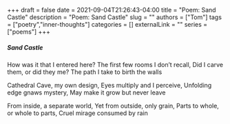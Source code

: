 +++ 
draft = false
date = 2021-09-04T21:26:43-04:00
title = "Poem: Sand Castle"
description = "Poem: Sand Castle"
slug = ""
authors = ["Tom"]
tags = ["poetry","inner-thoughts"]
categories = []
externalLink = ""
series = ["poems"]
+++

##### Sand Castle

How was it that I entered here?
The first few rooms I don’t recall,
Did I carve them, or did they me?
The path I take to birth the walls

Cathedral Cave, my own design,
Eyes multiply and I perceive,
Unfolding edge gnaws mystery,
May make it grow but never leave

From inside, a separate world,
Yet from outside, only grain,
Parts to whole, or whole to parts,
Cruel mirage consumed by rain
